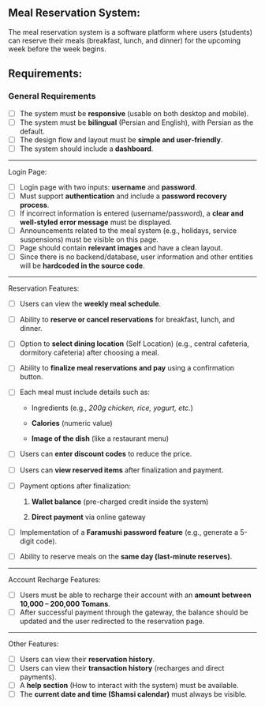 ## Meal Reservation System:
The meal reservation system is a software platform where users (students) can reserve their meals (breakfast, lunch, and dinner) for the upcoming week before the week begins.
## Requirements:
### General Requirements

- [ ] The system must be **responsive** (usable on both desktop and mobile).
- [ ] The system must be **bilingual** (Persian and English), with Persian as the default.
- [ ] The design flow and layout must be **simple and user-friendly**.
- [ ] The system should include a **dashboard**.
---
Login Page:

- [ ] Login page with two inputs: **username** and **password**.
- [ ] Must support **authentication** and include a **password recovery process**.
- [ ] If incorrect information is entered (username/password), a **clear and well-styled error message** must be displayed.
- [ ] Announcements related to the meal system (e.g., holidays, service suspensions) must be visible on this page.
- [ ] Page should contain **relevant images** and have a clean layout.
- [ ] Since there is no backend/database, user information and other entities will be **hardcoded in the source code**.
---
Reservation Features:
- [ ] Users can view the **weekly meal schedule**.
- [ ] Ability to **reserve or cancel reservations** for breakfast, lunch, and dinner.
- [ ] Option to **select dining location** (Self Location) (e.g., central cafeteria, dormitory cafeteria) after choosing a meal.
- [ ] Ability to **finalize meal reservations and pay** using a confirmation button.
- [ ] Each meal must include details such as:

	- Ingredients (e.g., _200g chicken, rice, yogurt, etc._)
    
	- **Calories** (numeric value)
    
	- **Image of the dish** (like a restaurant menu)

- [ ] Users can **enter discount codes** to reduce the price.
- [ ] Users can **view reserved items** after finalization and payment.
- [ ] Payment options after finalization:

	1. **Wallet balance** (pre-charged credit inside the system)
    
	2. **Direct payment** via online gateway

- [ ] Implementation of a **Faramushi password  feature** (e.g., generate a 5-digit code).
- [ ] Ability to reserve meals on the **same day (last-minute reserves)**.

---
Account Recharge Features:

- [ ] Users must be able to recharge their account with an **amount between 10,000 – 200,000 Tomans**.
- [ ] After successful payment through the gateway, the balance should be updated and the user redirected to the reservation page.

---
Other Features:

- [ ] Users can view their **reservation history**.
- [ ] Users can view their **transaction history** (recharges and direct payments).
- [ ] A **help section** (How to interact with the system) must be available.
- [ ] The **current date and time (Shamsi calendar)** must always be visible.

